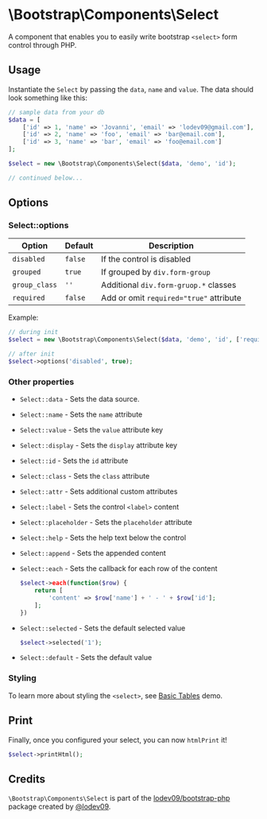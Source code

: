 \Bootstrap\Components\Select
============================

A component that enables you to easily write bootstrap `<select>` form control through PHP.

## Usage

Instantiate the `Select` by passing the `data`, `name` and `value`. The data should look something like this:

```php
// sample data from your db
$data = [
    ['id' => 1, 'name' => 'Jovanni', 'email' => 'lodev09@gmail.com'],
    ['id' => 2, 'name' => 'foo', 'email' => 'bar@email.com'],
    ['id' => 3, 'name' => 'bar', 'email' => 'foo@email.com']
];

$select = new \Bootstrap\Components\Select($data, 'demo', 'id');

// continued below...
```

## Options

### Select::options

| Option | Default | Description |
| ------ | ------- | ----------- |
| `disabled` | `false` | If the control is disabled |
| `grouped` | `true` | If grouped by `div.form-group` |
| `group_class` | `''` | Additional `div.form-gruop.*` classes |
| `required` | `false` | Add or omit `required="true"` attribute |

Example:
```php
// during init
$select = new \Bootstrap\Components\Select($data, 'demo', 'id', ['required' => true]);

// after init
$select->options('disabled', true);
```

### Other properties

- `Select::data` - Sets the data source.
- `Select::name` - Sets the `name` attribute
- `Select::value` - Sets the `value` attribute key
- `Select::display` - Sets the `display` attribute key
- `Select::id` - Sets the `id` attribute
- `Select::class` - Sets the `class` attribute
- `Select::attr` - Sets additional custom attributes
- `Select::label` - Sets the control `<label>` content
- `Select::placeholder` - Sets the `placeholder` attribute
- `Select::help` - Sets the help text below the control
- `Select::append` - Sets the appended content
- `Select::each` - Sets the callback for each row of the content

	```php
	$select->each(function($row) {
		return [
			'content' => $row['name'] + ' - ' + $row['id'];
		];
	})
	```

- `Select::selected` - Sets the default selected value

	```php
	$select->selected('1');
	```

- `Select::default` - Sets the default value

### Styling

To learn more about styling the `<select>`, see [Basic Tables](form_basic_inputs.php) demo.

## Print

Finally, once you configured your select, you can now `htmlPrint` it!
```php
$select->printHtml();
```

## Credits

`\Bootstrap\Components\Select` is part of the [lodev09/bootstrap-php](https://github.com/lodev09/bootstrap-php) package created by [@lodev09](https://twitter.com/lodev09).
